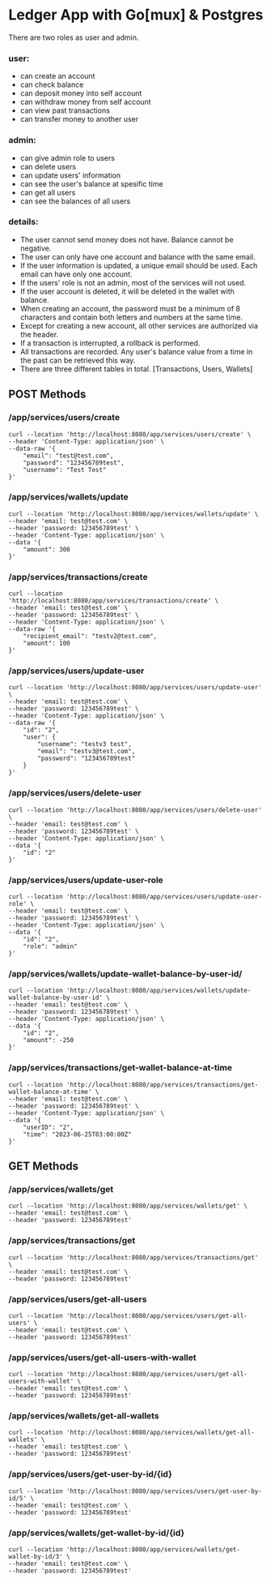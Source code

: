 # Ledger App with Go[mux] & Postgres
There are two roles as user and admin.

### user:
- can create an account
- can check balance
- can deposit money into self account
- can withdraw money from self account
- can view past transactions
- can transfer money to another user

### admin:
- can give admin role to users
- can delete users
- can update users' information
- can see the user's balance at spesific time
- can get all users
- can see the balances of all users

### details:
- The user cannot send money does not have. Balance cannot be negative.
- The user can only have one account and balance with the same email.
- If the user information is updated, a unique email should be used. Each email can have only one account.
- If the users' role is not an admin, most of the services will not used.
- If the user account is deleted, it will be deleted in the wallet with balance.
- When creating an account, the password must be a minimum of 8 characters and contain both letters and numbers at the same time.
- Except for creating a new account, all other services are authorized via the header.
- If a transaction is interrupted, a rollback is performed.
- All transactions are recorded. Any user's balance value from a time in the past can be retrieved this way.
- There are three different tables in total. [Transactions, Users, Wallets]

## POST Methods
### /app/services/users/create
```
curl --location 'http://localhost:8080/app/services/users/create' \
--header 'Content-Type: application/json' \
--data-raw '{
    "email": "test@test.com",
    "password": "123456789test",
    "username": "Test Test"
}'
```

### /app/services/wallets/update
```
curl --location 'http://localhost:8080/app/services/wallets/update' \
--header 'email: test@test.com' \
--header 'password: 123456789test' \
--header 'Content-Type: application/json' \
--data '{
    "amount": 300
}'
```

### /app/services/transactions/create
```
curl --location 'http://localhost:8080/app/services/transactions/create' \
--header 'email: test@test.com' \
--header 'password: 123456789test' \
--header 'Content-Type: application/json' \
--data-raw '{
    "recipient_email": "testv2@test.com",
    "amount": 100
}'
```

### /app/services/users/update-user
```
curl --location 'http://localhost:8080/app/services/users/update-user' \
--header 'email: test@test.com' \
--header 'password: 123456789test' \
--header 'Content-Type: application/json' \
--data-raw '{
    "id": "2",
    "user": {
        "username": "testv3 test",
        "email": "testv3@test.com",
        "password": "123456789test"
    }
}'
```

### /app/services/users/delete-user
```
curl --location 'http://localhost:8080/app/services/users/delete-user' \
--header 'email: test@test.com' \
--header 'password: 123456789test' \
--header 'Content-Type: application/json' \
--data '{
    "id": "2"
}'
```

### /app/services/users/update-user-role
```
curl --location 'http://localhost:8080/app/services/users/update-user-role' \
--header 'email: test@test.com' \
--header 'password: 123456789test' \
--header 'Content-Type: application/json' \
--data '{
    "id": "2",
    "role": "admin"
}'
```

### /app/services/wallets/update-wallet-balance-by-user-id/
```
curl --location 'http://localhost:8080/app/services/wallets/update-wallet-balance-by-user-id' \
--header 'email: test@test.com' \
--header 'password: 123456789test' \
--header 'Content-Type: application/json' \
--data '{
    "id": "2",
    "amount": -250
}'
```

### /app/services/transactions/get-wallet-balance-at-time
```
curl --location 'http://localhost:8080/app/services/transactions/get-wallet-balance-at-time' \
--header 'email: test@test.com' \
--header 'password: 123456789test' \
--header 'Content-Type: application/json' \
--data '{
    "userID": "2",
    "time": "2023-06-25T03:00:00Z"
}'
```
## GET Methods
### /app/services/wallets/get
```
curl --location 'http://localhost:8080/app/services/wallets/get' \
--header 'email: test@test.com' \
--header 'password: 123456789test'
```

### /app/services/transactions/get
```
curl --location 'http://localhost:8080/app/services/transactions/get' \
--header 'email: test@test.com' \
--header 'password: 123456789test'
```

### /app/services/users/get-all-users
```
curl --location 'http://localhost:8080/app/services/users/get-all-users' \
--header 'email: test@test.com' \
--header 'password: 123456789test'
```

### /app/services/users/get-all-users-with-wallet
```
curl --location 'http://localhost:8080/app/services/users/get-all-users-with-wallet' \
--header 'email: test@test.com' \
--header 'password: 123456789test'
```

### /app/services/wallets/get-all-wallets
```
curl --location 'http://localhost:8080/app/services/wallets/get-all-wallets' \
--header 'email: test@test.com' \
--header 'password: 123456789test'
```

### /app/services/users/get-user-by-id/{id}
```
curl --location 'http://localhost:8080/app/services/users/get-user-by-id/5' \
--header 'email: test@test.com' \
--header 'password: 123456789test'
```

### /app/services/wallets/get-wallet-by-id/{id}
```
curl --location 'http://localhost:8080/app/services/wallets/get-wallet-by-id/3' \
--header 'email: test@test.com' \
--header 'password: 123456789test'
```
